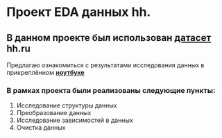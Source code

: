 # Проект EDA данных hh.
## В данном проекте был использован [**датасет**](https://drive.google.com/file/d/1dYuHecgrf_y-TermmHpqrVoItft0hWCb/view?usp=sharing) hh.ru

Предлагаю ознакомиться с результатами исследования данных в прикреплённом [**ноутбуке**](EDA_hh_cv.ipynb)

### В рамках проекта были реализованы следующие пункты:
<ol>
    <li>Исследование структуры данных</li>
    <li>Преобразование данных</li>
    <li>Исследование зависимостей в данных</li>
    <li>Очистка данных</li>
</ol>